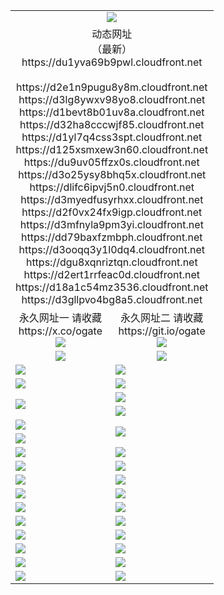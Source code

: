 ﻿<table>
  <tr></tr>
  <tr><td colspan=2 align=center><img src="https://du1yva69b9pwl.cloudfront.net/Up/oGate.jpg" /></td></tr>
  <tr><td colspan=2 align=center>动态网址<br/>（最新）
<br>https://du1yva69b9pwl.cloudfront.net
<br>
<br>https://d2e1n9pugu8y8m.cloudfront.net
<br>https://d3lg8ywxv98yo8.cloudfront.net
<br>https://d1bevt8b01uv8a.cloudfront.net
<br>https://d32ha8cccwjf85.cloudfront.net
<br>https://d1yl7q4css3spt.cloudfront.net
<br>https://d125xsmxew3n60.cloudfront.net
<br>https://du9uv05ffzx0s.cloudfront.net
<br>https://d3o25ysy8bhq5x.cloudfront.net
<br>https://dlifc6ipvj5n0.cloudfront.net
<br>https://d3myedfusyrhxx.cloudfront.net
<br>https://d2f0vx24fx9igp.cloudfront.net
<br>https://d3mfnyla9pm3yi.cloudfront.net
<br>https://dd79baxfzmbph.cloudfront.net
<br>https://d3ooqq3y1l0dq4.cloudfront.net
<br>https://dgu8xqnriztqn.cloudfront.net
<br>https://d2ert1rrfeac0d.cloudfront.net
<br>https://d18a1c54mz3536.cloudfront.net
<br>https://d3gllpvo4bg8a5.cloudfront.net
    </td>
  </tr>
  <tr>
    <td align=center>永久网址一 请收藏<br/>https://x.co/ogate<br><img src="https://du1yva69b9pwl.cloudfront.net/Up/0WMGD1.png" /></td>
    <td align=center>永久网址二 请收藏<br/>https://git.io/ogate<br><img src="https://du1yva69b9pwl.cloudfront.net/Up/0WMGD2.png" /></td>
  </tr>
  <tr>
    <td align=center><a href="https://du1yva69b9pwl.cloudfront.net/?from=github"><img src="https://du1yva69b9pwl.cloudfront.net/Up/0WMPG.jpg" /></a></td>
    <td align=center><a href="https://du1yva69b9pwl.cloudfront.net/ogUP.aspx?name=0oGate.apk&from=github"><img src="https://du1yva69b9pwl.cloudfront.net/Up/0WMAZ.jpg" /></a></td>
  </tr>
  <tr>
    <td><a href="https://du1yva69b9pwl.cloudfront.net/oNote.aspx?id=oGate&from=github" target="_blank"><img src="https://du1yva69b9pwl.cloudfront.net/Up/0WCYY.jpg" /></a></td>
    <td><a href="https://du1yva69b9pwl.cloudfront.net/oNote.aspx?id=oNote&from=github" target="_blank"><img src="https://du1yva69b9pwl.cloudfront.net/Up/0WZTT.jpg" /></a></td>
  </tr>
  <tr>
    <td><a href="https://du1yva69b9pwl.cloudfront.net/ogDY.aspx?from=github" target="_blank"><img src="https://du1yva69b9pwl.cloudfront.net/Up/DY.jpg"/></a></td>
    <td><a href="https://du1yva69b9pwl.cloudfront.net/ogST.aspx?from=github" target="_blank"><img src="https://du1yva69b9pwl.cloudfront.net/Up/ST.jpg"/></a></td>
  </tr>
  <tr>
    <td rowspan=2><a href="https://du1yva69b9pwl.cloudfront.net/ogUP.aspx?name=WJ.mp4&from=github" target="_blank"><img src="https://du1yva69b9pwl.cloudfront.net/Up/WJ.jpg" /></a></td>
    <td><a href="https://du1yva69b9pwl.cloudfront.net/ogUP.aspx?name=DKC.mp4&count=17&from=github" target="_blank"><img src="https://du1yva69b9pwl.cloudfront.net/Up/DKC.jpg" /></a></td> 
  </tr>
  <tr>
    <td><a href="https://du1yva69b9pwl.cloudfront.net/ogUP.aspx?name=LRWS.mp4&count=6B:14,5A:10,5B:35,4A:14,4B:19,3A:10,3B:26,2A:16,2B:21,1A:23,1B:29&from=github" target="_blank"><img src="https://du1yva69b9pwl.cloudfront.net/Up/LRWS.jpg" /></a></td>
  </tr>
  <tr>
    <td><a href="https://du1yva69b9pwl.cloudfront.net/ogUP.aspx?name=JQR.mp4&count=2&from=github" target="_blank"><img src="https://du1yva69b9pwl.cloudfront.net/Up/JQR.jpg" /></a></td>   
    <td rowspan=2><a href="https://du1yva69b9pwl.cloudfront.net/ogUP.aspx?name=JP.mp4&count=9&from=github" target="_blank"><img src="https://du1yva69b9pwl.cloudfront.net/Up/JP.jpg" /></td>
  </tr>
  <tr>
    <td><a href="https://du1yva69b9pwl.cloudfront.net/ogUP.aspx?name=ZSJ.mp4&count=16&from=github" target="_blank"><img src="https://du1yva69b9pwl.cloudfront.net/Up/ZSJ.jpg" /></a></td>
  </tr>
  <tr>
    <td><a href="https://du1yva69b9pwl.cloudfront.net/ogUP.aspx?name=SSZJ.mp4&count=7&current=2&from=github" target="_blank"><img src="https://du1yva69b9pwl.cloudfront.net/Up/SSZJ.jpg" /></a></td>
    <td><a href="https://du1yva69b9pwl.cloudfront.net/ogUP.aspx?name=WH.mp4&from=github" target="_blank"><img src="https://du1yva69b9pwl.cloudfront.net/Up/WH.jpg" /></a></td>
  </tr>
  <tr>
    <td><a href="https://du1yva69b9pwl.cloudfront.net/ogUP.aspx?name=DWHM.mp4&from=github" target="_blank"><img src="https://du1yva69b9pwl.cloudfront.net/Up/DWHM.jpg" /></a></td>
    <td><a href="https://du1yva69b9pwl.cloudfront.net/ogUP.aspx?name=XTFY.mp4&count=24&from=github" target="_blank"><img src="https://du1yva69b9pwl.cloudfront.net/Up/XTFY.jpg" /></a></td>
  </tr>
  <tr>
    <td><a href="https://du1yva69b9pwl.cloudfront.net/ogUP.aspx?name=4SQQ.mp4&count=06:10&current=06:10&from=github" target="_blank"><img src="https://du1yva69b9pwl.cloudfront.net/Up/4SQQ0.jpg" /></a></td>
    <td><a href="https://du1yva69b9pwl.cloudfront.net/ogUP.aspx?name=4SHQ.mp4&count=06:10&current=06:10&from=github" target="_blank"><img src="https://du1yva69b9pwl.cloudfront.net/Up/4SHQ0.jpg" /></a></td>
  </tr>
  <tr>
    <td><a href="https://du1yva69b9pwl.cloudfront.net/ogUP.aspx?name=4SZG.mp4&count=06:9&current=06:9&from=github" target="_blank"><img src="https://du1yva69b9pwl.cloudfront.net/Up/4SZG0.jpg" /></a></td>
    <td><a href="https://du1yva69b9pwl.cloudfront.net/ogUP.aspx?name=4SDJ.mp4&count=06:14&current=06:13&from=github" target="_blank"><img src="https://du1yva69b9pwl.cloudfront.net/Up/4SDJ0.jpg" /></a></td>
  </tr>
  <tr>
    <td><a href="https://du1yva69b9pwl.cloudfront.net/onUP.aspx?name=https://x.co/dtw99&from=github" target="_blank"><img src="https://du1yva69b9pwl.cloudfront.net/Up/0DTW.jpg"/></a></td>
    <td><a href="https://du1yva69b9pwl.cloudfront.net/onUP.aspx?name=https://d2tyo2h9ydw5hf.cloudfront.net/acenter/&from=github" target="_blank"><img src="https://du1yva69b9pwl.cloudfront.net/Up/0TDW.jpg" /></a></td>
  </tr>
  <tr>
    <td><a href="https://du1yva69b9pwl.cloudfront.net/onUP.aspx?name=https://d3qz7yth5i2rae.cloudfront.net/gb/nsc413.htm&from=github" target="_blank"><img src="https://du1yva69b9pwl.cloudfront.net/Up/0DJY.jpg" /></a></td>
    <td><a href="https://du1yva69b9pwl.cloudfront.net/onUP.aspx?name=https://dgyo0jey7vwa5.cloudfront.net/xtr/gb/prog204.html&from=github" target="_blank"><img src="https://du1yva69b9pwl.cloudfront.net/Up/0XTR.jpg" /></a></td>
  </tr>
  <tr>
    <td><a href="https://du1yva69b9pwl.cloudfront.net/onUP.aspx?name=https://d7203y8eitivv.cloudfront.net&from=github" target="_blank"><img src="https://du1yva69b9pwl.cloudfront.net/Up/0MHW.jpg" /></a></td>
    <td><a href="https://du1yva69b9pwl.cloudfront.net/onUP.aspx?name=https://d38z1xzg5vtneh.cloudfront.net&from=github" target="_blank"><img src="https://du1yva69b9pwl.cloudfront.net/Up/0ZJW.jpg" /></a></td>
  </tr>
  <tr>
    <td><a href="https://du1yva69b9pwl.cloudfront.net/ogUP.aspx?name=FG.zip&from=github" target="_blank"><img src="https://du1yva69b9pwl.cloudfront.net/Up/FG.jpg" /></a></td>
    <td><a href="https://du1yva69b9pwl.cloudfront.net/ogUP.aspx?name=FGA.apk&from=github" target="_blank"><img src="https://du1yva69b9pwl.cloudfront.net/Up/FGA.jpg" /></a></td>
  </tr>
  <tr>
    <td><a href="https://du1yva69b9pwl.cloudfront.net/ogUP.aspx?name=U.zip&from=github" target="_blank"><img src="https://du1yva69b9pwl.cloudfront.net/Up/U.jpg" /></a></td>
    <td><a href="https://du1yva69b9pwl.cloudfront.net/ogUP.aspx?name=UA.apk&from=github" target="_blank"><img src="https://du1yva69b9pwl.cloudfront.net/Up/UA.jpg" /></a></td>
  </tr>
  <tr>
    <td><a href="https://du1yva69b9pwl.cloudfront.net/ogUP.aspx?name=0iPPOTV.zip&from=github" target="_blank"><img src="https://du1yva69b9pwl.cloudfront.net/Up/0iPPOTV.jpg" /></a></td>
    <td><a href="https://du1yva69b9pwl.cloudfront.net/ogUP.aspx?name=0iNTD.apk&from=github" target="_blank"><img src="https://du1yva69b9pwl.cloudfront.net/Up/0iNTD.jpg" /></a></td>
  </tr>
</table>
